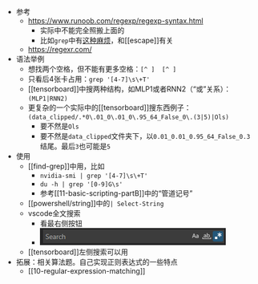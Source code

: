 - 参考
  - https://www.runoob.com/regexp/regexp-syntax.html
    - 实际中不能完全照搬上面的
    - 比如`grep`中有[这种麻烦](https://stackoverflow.com/questions/53867329/why-cant-i-use-s-with-grep)，和[[escape]]有关
  - https://regexr.com/
- 语法举例
  - 想找两个空格，但不能有更多空格：<code>[^ ]&nbsp;&nbsp;[^ ]</code>
  - 只看后4张卡占用：`grep '[4-7]\s\+T'`
  - [[tensorboard]]中搜两种结构，如MLP1或者RNN2（“或”关系）：`(MLP1|RNN2)`
  - 更复杂的一个实际中的[[tensorboard]]搜东西例子：`(data_clipped/.*0\.01_0\.01_0\.95_64_False_0\.(3|5)|Ols)`
    - 要不然是`Ols`
    - 要不然是`data_clipped`文件夹下，以`0.01_0.01_0.95_64_False_0.3`结尾。最后`3`也可能是`5`
- 使用
  - [[find-grep]]中用，比如
    - `nvidia-smi | grep '[4-7]\s\+T'`
    - `du -h | grep '[0-9]G\s'`
    - 参考[[11-basic-scripting-partB]]中的“管道记号”
  - [[powershell/string]]中的`| Select-String`
  - vscode全文搜索
    - 看最右侧按钮
    - ![](vscode-regex.png)
  - [[tensorboard]]左侧搜索可以用
- 拓展：相关算法题。自己实现正则表达式的一些特点
  - [[10-regular-expression-matching]]